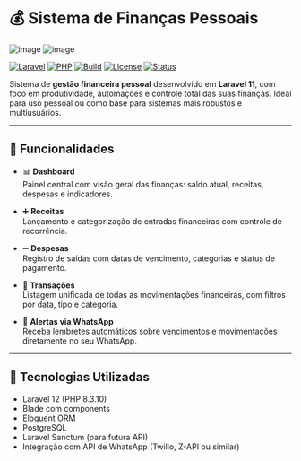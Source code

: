 # 💰 Sistema de Finanças Pessoais

![image](https://github.com/user-attachments/assets/a0a6b63d-dee8-4dd0-b377-fa5925d468f0)
![image](https://github.com/user-attachments/assets/cc7c1bdd-c05a-4eca-8be2-6a448763e13c)

[![Laravel](https://img.shields.io/badge/Laravel-11-red)](https://laravel.com)
[![PHP](https://img.shields.io/badge/PHP-8.2-blue)](https://www.php.net/)
[![Build](https://img.shields.io/badge/build-passing-brightgreen)]()
[![License](https://img.shields.io/badge/license-MIT-lightgrey)](LICENSE)
[![Status](https://img.shields.io/badge/status-em%20desenvolvimento-yellow)]()

Sistema de **gestão financeira pessoal** desenvolvido em **Laravel 11**, com foco em produtividade, automações e controle total das suas finanças. Ideal para uso pessoal ou como base para sistemas mais robustos e multiusuários.

---

## 🚀 Funcionalidades

-   📊 **Dashboard**  
    Painel central com visão geral das finanças: saldo atual, receitas, despesas e indicadores.

-   ➕ **Receitas**  
    Lançamento e categorização de entradas financeiras com controle de recorrência.

-   ➖ **Despesas**  
    Registro de saídas com datas de vencimento, categorias e status de pagamento.

-   🔁 **Transações**  
    Listagem unificada de todas as movimentações financeiras, com filtros por data, tipo e categoria.

-   📱 **Alertas via WhatsApp**  
    Receba lembretes automáticos sobre vencimentos e movimentações diretamente no seu WhatsApp.

---

## 🧰 Tecnologias Utilizadas

-   Laravel 12 (PHP 8.3.10)
-   Blade com components
-   Eloquent ORM
-   PostgreSQL
-   Laravel Sanctum (para futura API)
-   Integração com API de WhatsApp (Twilio, Z-API ou similar)
